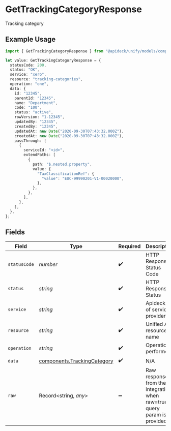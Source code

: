 # GetTrackingCategoryResponse

Tracking category

## Example Usage

```typescript
import { GetTrackingCategoryResponse } from "@apideck/unify/models/components";

let value: GetTrackingCategoryResponse = {
  statusCode: 200,
  status: "OK",
  service: "xero",
  resource: "tracking-categories",
  operation: "one",
  data: {
    id: "12345",
    parentId: "12345",
    name: "Department",
    code: "100",
    status: "active",
    rowVersion: "1-12345",
    updatedBy: "12345",
    createdBy: "12345",
    updatedAt: new Date("2020-09-30T07:43:32.000Z"),
    createdAt: new Date("2020-09-30T07:43:32.000Z"),
    passThrough: [
      {
        serviceId: "<id>",
        extendPaths: [
          {
            path: "$.nested.property",
            value: {
              "TaxClassificationRef": {
                "value": "EUC-99990201-V1-00020000",
              },
            },
          },
        ],
      },
    ],
  },
};
```

## Fields

| Field                                                                      | Type                                                                       | Required                                                                   | Description                                                                | Example                                                                    |
| -------------------------------------------------------------------------- | -------------------------------------------------------------------------- | -------------------------------------------------------------------------- | -------------------------------------------------------------------------- | -------------------------------------------------------------------------- |
| `statusCode`                                                               | *number*                                                                   | :heavy_check_mark:                                                         | HTTP Response Status Code                                                  | 200                                                                        |
| `status`                                                                   | *string*                                                                   | :heavy_check_mark:                                                         | HTTP Response Status                                                       | OK                                                                         |
| `service`                                                                  | *string*                                                                   | :heavy_check_mark:                                                         | Apideck ID of service provider                                             | xero                                                                       |
| `resource`                                                                 | *string*                                                                   | :heavy_check_mark:                                                         | Unified API resource name                                                  | tracking-categories                                                        |
| `operation`                                                                | *string*                                                                   | :heavy_check_mark:                                                         | Operation performed                                                        | one                                                                        |
| `data`                                                                     | [components.TrackingCategory](../../models/components/trackingcategory.md) | :heavy_check_mark:                                                         | N/A                                                                        |                                                                            |
| `raw`                                                                      | Record<string, *any*>                                                      | :heavy_minus_sign:                                                         | Raw response from the integration when raw=true query param is provided    |                                                                            |